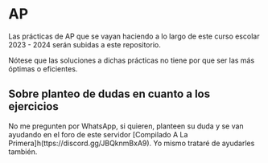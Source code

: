 # AP
Las prácticas de AP que se vayan haciendo a lo largo de este curso escolar 2023 - 2024 serán subidas a este repositorio.

Nótese que las soluciones a dichas prácticas no tiene por que ser las más óptimas o eficientes.

## Sobre planteo de dudas en cuanto a los ejercicios

No me pregunten por WhatsApp, si quieren, planteen su duda y se van ayudando en el foro de este servidor [Compilado A La Primera]h(ttps://discord.gg/JBQknmBxA9). Yo mismo trataré de ayudarles también.
